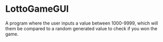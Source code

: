 # LottoGameGUI
A program where the user inputs a value between 1000-9999, which will them be compared to a random generated value to check if you won the game.
